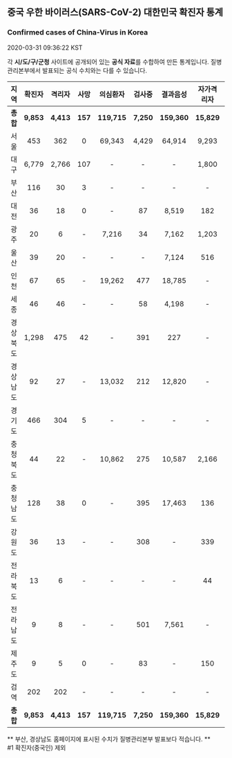 
## 중국 우한 바이러스(SARS-CoV-2) 대한민국 확진자 통계
### Confirmed cases of China-Virus in Korea
2020-03-31 09:36:22 KST

각 **시/도/구/군청** 사이트에 공개되어 있는 **공식 자료**를 수합하여 만든 통계입니다.
질병관리본부에서 발표되는 공식 수치와는 다를 수 있습니다.


|  지역  | 확진자 |  격리자  |  사망  |  의심환자  |  검사중  |  결과음성  |  자가격리자  |  감시중  |  감시해제  |  퇴원  |
|:------:|:------:|:--------:|:--------:|:----------:|:--------:|:----------------:|:------------:|:--------:|:----------:|:--:|
|**총합**|**9,853**|**4,413**|**157**|**119,715**|**7,250**|**159,360**|**15,829**|**4,996**|**20,621**|**5,228**|
|서울|453|362|0|69,343|4,429|64,914|9,293|2,402|6,891|91|
|대구|6,779|2,766|107|-|-|-|1,800|-|-|3,906|
|부산|116|30|3|-|-|-|-|-|-|83|
|대전|36|18|0|-|87|8,519|182|182|521|18|
|광주|20|6|-|7,216|34|7,162|1,203|49|1,154|14|
|울산|39|20|-|-|-|7,124|516|98|418|19|
|인천|67|65|-|19,262|477|18,785|-|-|-|2|
|세종|46|46|-|-|58|4,198|-|-|-|-|
|경상북도|1,298|475|42|-|391|227|-|1,696|9,636|726|
|경상남도|92|27|-|13,032|212|12,820|-|-|-|65|
|경기도|466|304|5|-|-|-|-|-|-|157|
|충청북도|44|22|-|10,862|275|10,587|2,166|390|1,776|22|
|충청남도|128|38|0|-|395|17,463|136|-|-|90|
|강원도|36|13|-|-|308|-|339|-|-|23|
|전라북도|13|6|-|-|-|-|44|-|-|7|
|전라남도|9|8|-|-|501|7,561|-|179|225|1|
|제주도|9|5|0|-|83|-|150|-|-|4|
|검역|202|202|-|-|-|-|-|-|-|-|
|**총합**|**9,853**|**4,413**|**157**|**119,715**|**7,250**|**159,360**|**15,829**|**4,996**|**20,621**|**5,228**|


** 부산, 경상남도 홈페이지에 표시된 수치가 질병관리본부 발표보다 적습니다. **<br>
#1 확진자(중국인) 제외
    